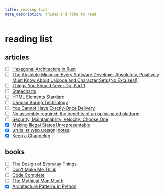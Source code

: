 ```yaml
---
title: reading list
meta_description: things I'd like to read
---
```


# reading list

## articles

- [ ] [Hexagonal Architecture in Rust](https://alexis-lozano.com/hexagonal-architecture-in-rust-1/)
- [ ] [The Absolute Minimum Every Software Developer Absolutely, Positively Must Know About Unicode and Character Sets (No Excuses!)](https://www.joelonsoftware.com/2003/10/08/the-absolute-minimum-every-software-developer-absolutely-positively-must-know-about-unicode-and-character-sets-no-excuses/)
- [ ] [Things You Should Never Do, Part 1](https://www.joelonsoftware.com/2000/04/06/things-you-should-never-do-part-i/)
- [ ] [Statecharts](https://statecharts.dev/)
- [ ] [HTML Elements Standard](https://html.spec.whatwg.org/multipage/dom.html#elements)
- [ ] [Choose Boring Technology](https://mcfunley.com/choose-boring-technology)
- [ ] [You Cannot Have Exactly-Once Delivery](https://bravenewgeek.com/you-cannot-have-exactly-once-delivery/)
- [ ] [No assembly required: the benefits of an opinionated platform](https://bravenewgeek.com/no-assembly-required-the-benefits-of-an-opinionated-platform/)
- [ ] [Security, Maintainability, Velocity: Choose One](https://bravenewgeek.com/security-maintainability-velocity-choose-one/)
- [x] [Making Illegal States Unrepresentable](https://ybogomolov.me/making-illegal-states-unrepresentable)
- [x] [Brutalist Web Design](https://brutalist-web.design/) ([notes](/content/notes/brutalist-web-design.md))
- [x] [Keep a Changelog](https://keepachangelog.com/en/1.1.0/)

## books

- [ ] [The Design of Everyday Things](https://a.co/d/09LvFuBc)
- [ ] [Don't Make Me Think](https://a.co/d/09sWIS2h)
- [ ] [Code Complete](https://a.co/d/05DbKdJW)
- [ ] [The Mythical Man Month](https://a.co/d/0alLUZMX)
- [x] [Architecture Patterns in Python](https://www.cosmicpython.com/book/preface.html)
